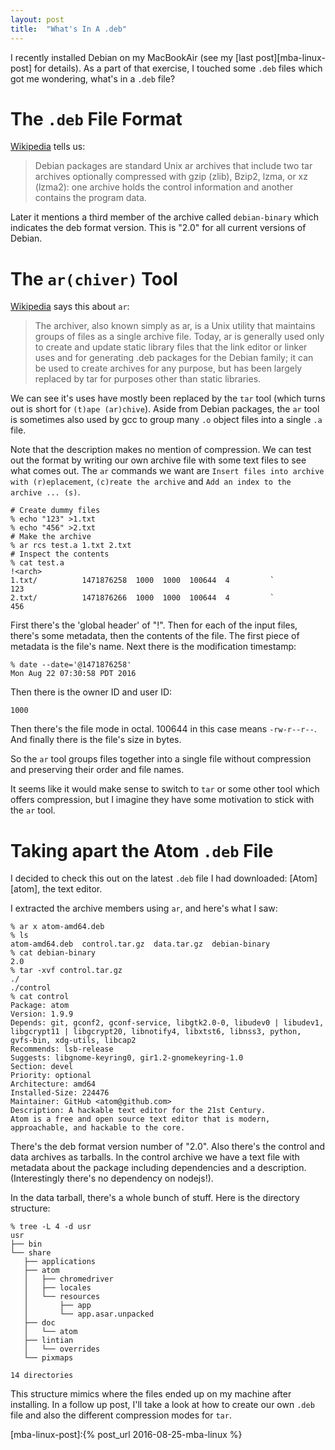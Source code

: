 ```yaml
---
layout: post
title:  "What's In A .deb"
---
```


I recently installed Debian on my MacBookAir (see my [last post][mba-linux-post] for details).  As a part of that exercise, I touched some `.deb` files which got me wondering, what's in a `.deb` file?  

# The `.deb` File Format
[Wikipedia](https://en.wikipedia.org/wiki/Deb_(file_format)) tells us:
>Debian packages are standard Unix ar archives that include two tar archives optionally compressed with gzip (zlib), Bzip2, lzma, or xz (lzma2): one archive holds the control information and another contains the program data.

Later it mentions a third member of the archive called `debian-binary` which indicates the deb format version.  This is "2.0" for all current versions of Debian.


# The `ar(chiver)` Tool

[Wikipedia](https://en.wikipedia.org/wiki/Ar_(Unix)) says this about `ar`:
>The archiver, also known simply as ar, is a Unix utility that maintains groups of files as a single archive file. Today, ar is generally used only to create and update static library files that the link editor or linker uses and for generating .deb packages for the Debian family; it can be used to create archives for any purpose, but has been largely replaced by tar for purposes other than static libraries.

We can see it's uses have mostly been replaced by the `tar` tool (which turns out is short for `(t)ape (ar)chive`).  Aside from Debian packages, the `ar` tool is sometimes also used by gcc to group many `.o` object files into a single `.a` file.

Note that the description makes no mention of compression.  We can test out the format by writing our own archive file with some text files to see what comes out.  The `ar` commands we want are `Insert files into archive with (r)eplacement`, `(c)reate the archive` and `Add an index to the archive ... (s)`.

```
# Create dummy files
% echo "123" >1.txt
% echo "456" >2.txt
# Make the archive
% ar rcs test.a 1.txt 2.txt
# Inspect the contents
% cat test.a
!<arch>
1.txt/          1471876258  1000  1000  100644  4         `
123
2.txt/          1471876266  1000  1000  100644  4         `
456
```


First there's the 'global header' of "!<arch>".  Then for each of the input files, there's some metadata, then the contents of the file.  The first piece of metadata is the file's name.  Next there is the modification timestamp:

```
% date --date='@1471876258'
Mon Aug 22 07:30:58 PDT 2016
```

Then there is the owner ID and user ID:

```% echo $UID
1000
```

Then there's the file mode in octal. 100644 in this case means `-rw-r--r--`.  And finally there is the file's size in bytes.

So the `ar` tool groups files together into a single file without compression and preserving their order and file names.

It seems like it would make sense to switch to `tar` or some other tool which offers compression, but I imagine they have some motivation to stick with the `ar` tool.

# Taking apart the Atom `.deb` File

I decided to check this out on the latest `.deb` file I had downloaded: [Atom][atom], the text editor.

I extracted the archive members using `ar`, and here's what I saw:

```
% ar x atom-amd64.deb
% ls
atom-amd64.deb  control.tar.gz  data.tar.gz  debian-binary
% cat debian-binary
2.0
% tar -xvf control.tar.gz
./
./control
% cat control
Package: atom
Version: 1.9.9
Depends: git, gconf2, gconf-service, libgtk2.0-0, libudev0 | libudev1, libgcrypt11 | libgcrypt20, libnotify4, libxtst6, libnss3, python, gvfs-bin, xdg-utils, libcap2
Recommends: lsb-release
Suggests: libgnome-keyring0, gir1.2-gnomekeyring-1.0
Section: devel
Priority: optional
Architecture: amd64
Installed-Size: 224476
Maintainer: GitHub <atom@github.com>
Description: A hackable text editor for the 21st Century.
Atom is a free and open source text editor that is modern, approachable, and hackable to the core.
```
There's the deb format version number of "2.0".  Also there's the control and data archives as tarballs.  In the control archive we have a text file with metadata about the package including dependencies and a description.  (Interestingly there's no dependency on nodejs!).

In the data tarball, there's a whole bunch of stuff.  Here is the directory structure:

```
% tree -L 4 -d usr
usr
├── bin
└── share
   ├── applications
   ├── atom
   │   ├── chromedriver
   │   ├── locales
   │   └── resources
   │       ├── app
   │       └── app.asar.unpacked
   ├── doc
   │   └── atom
   ├── lintian
   │   └── overrides
   └── pixmaps

14 directories
```

This structure mimics where the files ended up on my machine after installing.  In a follow up post, I'll take a look at how to create our own `.deb` file and also the different compression modes for `tar`.

[mba-linux-post]:{% post_url 2016-08-25-mba-linux %}
